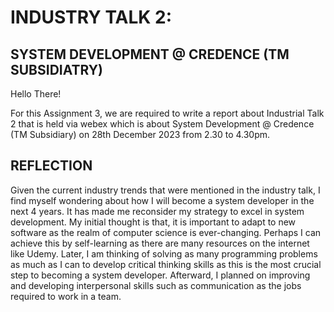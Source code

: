 # INDUSTRY TALK 2:
## SYSTEM DEVELOPMENT @ CREDENCE (TM SUBSIDIATRY)
Hello There!

For this Assignment 3, we are required to write a report about Industrial Talk 2 that is held via webex which is about System Development @ Credence (TM Subsidiary) on 28th December 2023 from 2.30 to 4.30pm.

## REFLECTION 
Given the current industry trends that were mentioned in the industry talk, I find myself wondering about how I will become a system developer in the next 4 years. It has made me reconsider my strategy to excel in system development. My initial thought is that, it is important to adapt to new software as the realm of computer science is ever-changing. Perhaps I can achieve this by self-learning as there are many resources on the internet like Udemy. Later, I am thinking of solving as many programming problems as much as I can to develop critical thinking skills as this is the most crucial step to becoming a system developer. Afterward, I planned on improving and developing interpersonal skills such as communication as the jobs required to work in a team.
